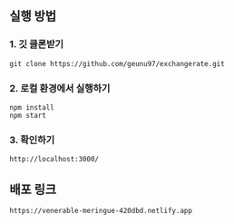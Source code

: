 ## 실행 방법

### 1. 깃 클론받기

```
git clone https://github.com/geunu97/exchangerate.git
```

### 2. 로컬 환경에서 실행하기

```
npm install
npm start
```

### 3. 확인하기

```
http://localhost:3000/
```

## 배포 링크

```
https://venerable-meringue-420dbd.netlify.app
```
